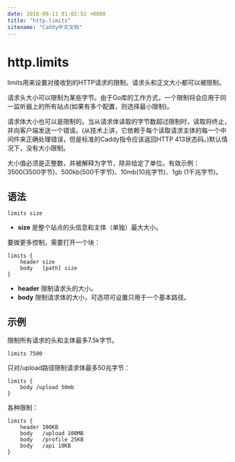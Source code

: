 ```yaml
---
date: 2018-09-11 01:02:52 +0800
title: "http.limits"
sitename: "Caddy中文文档"
---
```


# http.limits

limits用来设置对接收到的HTTP请求的限制。请求头和正文大小都可以被限制。

请求头大小可以限制为某些字节。由于Go库的工作方式，一个限制将会应用于同一监听器上的所有站点(如果有多个配置，则选择最小限制)。

请求体大小也可以是限制的。当从请求体读取的字节数超过限制时，读取将终止，并向客户端发送一个错误。(从技术上讲，它依赖于每个读取请求主体的每一个中间件来正确处理错误，但是标准的Caddy指令应该返回HTTP 413状态码。)默认情况下，没有大小限制。

大小值必须是正整数，并被解释为字节，除非给定了单位。有效示例：3500(3500字节)、500kb(500千字节)、10mb(10兆字节)、1gb (1千兆字节)。

## 语法

```caddy
limits size
```

* __size__ 是整个站点的头信息和主体（单独）最大大小。

要做更多控制，需要打开一个块：

```
limits {
    header size
    body   [path] size
}
```

* __header__ 限制请求头的大小。
* __body__ 限制请求体的大小，可选项可设置只用于一个基本路径。

## 示例

限制所有请求的头和主体最多7.5k字节。

```caddy
limits 7500
```

只对/upload路径限制请求体最多50兆字节：

```caddy
limits {
    body /upload 50mb
}
```

各种限制：

```caddy
limits {
    header 100KB
    body   /upload 100MB
    body   /profile 25KB
    body   /api 10KB
}
```

